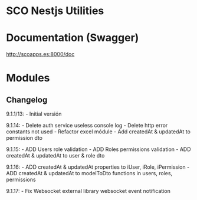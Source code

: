 # SCO Nestjs Utilities

# Documentation (Swagger)
http://scoapps.es:8000/doc

# Modules


## Changelog
9.1.1/13:
    - Initial versión

9.1.14:
    - Delete auth service useless console log
    - Delete http error constants not used
    - Refactor excel módule
    - Add createdAt & updatedAt to permission dto

9.1.15:
    - ADD Users role validation
    - ADD Roles permissions validation
    - ADD createdAt & updatedAt to user & role dto

9.1.16:
    - ADD createdAt & updatedAt properties to iUser, iRole, iPermission
    - ADD createdAt & updatedAt to modelToDto functions in users, roles, permissions

9.1.17:
    - Fix Websocket external library websocket event notification